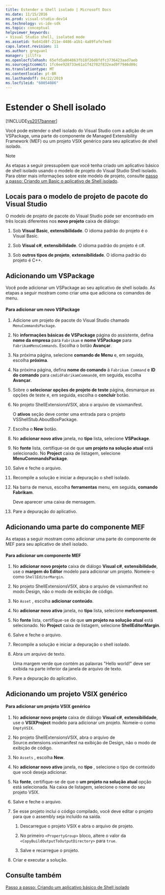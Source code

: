 ```yaml
---
title: Estender o Shell isolado | Microsoft Docs
ms.date: 11/15/2016
ms.prod: visual-studio-dev14
ms.technology: vs-ide-sdk
ms.topic: conceptual
helpviewer_keywords:
- Visual Studio shell, isolated mode
ms.assetid: 9a641d8f-211e-4486-a1b1-4a89fafe7ee8
caps.latest.revision: 11
ms.author: gregvanl
manager: jillfra
ms.openlocfilehash: 65efd5a864863fb18f26d8fdfc3736423aad7aeb
ms.sourcegitcommit: 1fc6ee928733e61a1f42782f832ead9f7946d00c
ms.translationtype: MT
ms.contentlocale: pt-BR
ms.lasthandoff: 04/22/2019
ms.locfileid: "60054086"
---
```

# <a name="extending-the-isolated-shell"></a>Estender o Shell isolado
[!INCLUDE[vs2017banner](../includes/vs2017banner.md)]

Você pode estender o shell isolado do Visual Studio com a adição de um VSPackage, uma parte do componente de Managed Extensibility Framework (MEF) ou um projeto VSIX genérico para seu aplicativo de shell isolado.  
  
> [!NOTE]
>  As etapas a seguir pressupõem que você tenha criado um aplicativo básico de shell isolado usando o modelo de projeto do Visual Studio Shell isolado. Para obter mais informações sobre este modelo de projeto, consulte [passo a passo: Criando um Basic o aplicativo de Shell isolado](../extensibility/walkthrough-creating-a-basic-isolated-shell-application.md).  
  
## <a name="locations-for-the-visual-studio-package-project-template"></a>Locais para o modelo de projeto de pacote do Visual Studio  
 O modelo de projeto de pacote do Visual Studio pode ser encontrado em três locais diferentes nos **novo projeto** caixa de diálogo:  
  
1. Sob **Visual Basic**, **extensibilidade**. O idioma padrão do projeto é o Visual Basic.  
  
2. Sob **Visual c#**, **extensibilidade**. O idioma padrão do projeto é c#.  
  
3. Sob **outros tipos de projeto**, **extensibilidade**. O idioma padrão do projeto é C++.  
  
## <a name="adding-a-vspackage"></a>Adicionando um VSPackage  
 Você pode adicionar um VSPackage ao seu aplicativo de shell isolado. As etapas a seguir mostram como criar uma que adiciona os comandos de menu.  
  
#### <a name="to-add-a-new-vspackage"></a>Para adicionar um novo VSPackage  
  
1. Adicione um projeto de pacote do Visual Studio chamado `MenuCommandsPackage`.  
  
2. No **informações básicas de VSPackage** página do assistente, defina **nome da empresa** para `Fabrikam` e **nome VSPackage** para `FabrikamMenuCommands`. Escolha o botão **Avançar**.  
  
3. Na próxima página, selecione **comando de Menu** e, em seguida, escolha **próxima**.  
  
4. Na próxima página, defina **nome do comando** à `Fabrikam Command` e **ID do comando** para `cmdidFabrikamCommand`e, em seguida, escolha **Avançar**.  
  
5. Sobre o **selecionar opções de projeto de teste** página, desmarque as opções de teste e, em seguida, escolha o **concluir** botão.  
  
6. No projeto ShellExtensionsVSIX, abra o arquivo de vsixmanifest.  
  
     O **ativos** seção deve conter uma entrada para o projeto VSShellStub.AboutBoxPackage.  
  
7. Escolha o **New** botão.  
  
8. No **adicionar novo ativo** janela, no **tipo** lista, selecione **VSPackage**.  
  
9. No **fonte** lista, certifique-se de que **um projeto na solução atual** está selecionado. No **Project** caixa de listagem, selecione **MenuCommandsPackage**.  
  
10. Salve e feche o arquivo.  
  
11. Recompile a solução e iniciar a depuração o shell isolado.  
  
12. Na barra de menus, escolha **ferramentas** menu, em seguida, **comando Fabrikam**.  
  
     Deve aparecer uma caixa de mensagem.  
  
13. Pare a depuração do aplicativo.  
  
## <a name="adding-a-mef-component-part"></a>Adicionando uma parte do componente MEF  
 As etapas a seguir mostram como adicionar uma parte do componente de MEF para seu aplicativo de shell isolado.  
  
#### <a name="to-add-a-mef-component"></a>Para adicionar um componente MEF  
  
1. No **adicionar novo projeto** caixa de diálogo **Visual c#**, **extensibilidade**, use o **margem do Editor** modelo para adicionar um projeto. Nomeie-o como `ShellEditorMargin`.  
  
2. No projeto ShellExtensionsVSIX, abra o arquivo de vsixmanifest no modo Design, não o modo de exibição de código.  
  
3. No `Asset` , escolha **adicionar conteúdo**.  
  
4. No **adicionar novo ativo** janela, no **tipo** lista, selecione **mefcomponent**.  
  
5. No **fonte** lista, certifique-se de que **um projeto na solução atual** está selecionado. No **Project** caixa de listagem, selecione **ShellEditorMargin**.  
  
6. Salve e feche o arquivo.  
  
7. Recompile a solução e iniciar a depuração o shell isolado.  
  
8. Abra um arquivo de texto.  
  
     Uma margem verde que contém as palavras "Hello world!" deve ser exibida na parte inferior da janela de arquivo de texto.  
  
9. Pare a depuração do aplicativo.  
  
## <a name="adding-a-generic-vsix-project"></a>Adicionando um projeto VSIX genérico  
  
#### <a name="to-add-a-generic-vsix-project"></a>Para adicionar um projeto VSIX genérico  
  
1. No **adicionar novo projeto** caixa de diálogo **Visual c#**, **extensibilidade**, use o **VSIXProject** modelo para adicionar um projeto. Nomeie-o como `EmptyVSIX`.  
  
2. No projeto ShellExtensionsVSIX, abra o arquivo de Source.extensions.vsixmanifest na exibição de Design, não o modo de exibição de código.  
  
3. No `Assets` , escolha **New**.  
  
4. No **adicionar novo ativo** janela, no **tipo** , selecione o tipo de conteúdo que você deseja adicionar.  
  
5. Na **fonte**, certifique-se de que o **um projeto na solução atual** opção está selecionada. Na caixa de listagem, selecione o nome do seu projeto VSIX.  
  
6. Salve e feche o arquivo.  
  
7. Se esse projeto inclui o código compilado, você deve editar o projeto para que o assembly seja incluído na saída.  
  
    1. Descarregue o projeto VSIX e abra o arquivo de projeto.  
  
    2. No primeiro `<PropertyGroup>` bloco, altere o valor da `<CopyBuildOutputToOutputDirectory>` para `true`.  
  
    3. Salve e recarregue o projeto.  
  
8. Criar e executar a solução.  
  
## <a name="see-also"></a>Consulte também  
 [Passo a passo: Criando um aplicativo básico de Shell isolado](../extensibility/walkthrough-creating-a-basic-isolated-shell-application.md)
